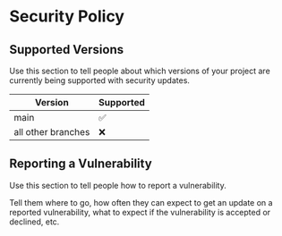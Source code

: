 # Security Policy

## Supported Versions

Use this section to tell people about which versions of your project are
currently being supported with security updates.

| Version | Supported          |
| ------- | ------------------ |
| main    | :white_check_mark: |
| all other branches        | :x:                |
 

## Reporting a Vulnerability

Use this section to tell people how to report a vulnerability.

Tell them where to go, how often they can expect to get an update on a
reported vulnerability, what to expect if the vulnerability is accepted or
declined, etc.
